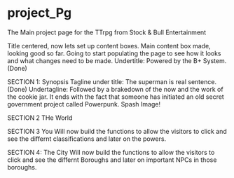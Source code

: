 # project_Pg
The Main project page for the TTrpg from Stock &amp; Bull Entertainment

Title centered, now lets set up content boxes.
Main content box made, looking good so far.
Going to start populating the page to see how it looks and what changes need to be made.
Undertitle: Powered by the B+ System. (Done)

SECTION 1: Synopsis
Tagline under title: The superman is real sentence. (Done)
Undertagline: Followed by a brakedown of the now and the work of the cookie jar. It ends with the fact that someone has initiated an old secret government project called Powerpunk.
Spash Image!


SECTION 2 THe World


SECTION 3 You
Will now build the functions to allow the visitors to click and see the differnt classifications and later on the powers.

SECTION 4: The City
Will now build the functions to allow the visitors to click and see the differnt Boroughs and later on important NPCs in those boroughs.
